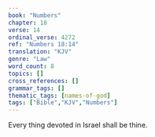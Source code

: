 ```yaml
---
book: "Numbers"
chapter: 18
verse: 14
ordinal_verse: 4272
ref: "Numbers 18:14"
translation: "KJV"
genre: "Law"
word_count: 8
topics: []
cross_references: []
grammar_tags: []
thematic_tags: [names-of-god]
tags: ["Bible","KJV","Numbers"]
---
```

Every thing devoted in Israel shall be thine.
